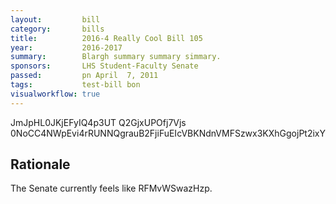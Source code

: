 ```yaml
---
layout:         bill
category:       bills
title:          2016-4 Really Cool Bill 105
year:           2016-2017
summary:        Blargh summary summary simmary.
sponsors:       LHS Student-Faculty Senate
passed:         pn April  7, 2011
tags:           test-bill bon
visualworkflow: true
---
```



JmJpHL0JKjEFyIQ4p3UT Q2GjxUPOfj7Vjs 0NoCC4NWpEvi4rRUNNQgrauB2FjiFuEIcVBKNdnVMFSzwx3KXhGgojPt2ixY 




Rationale
---------
The Senate currently feels like RFMvWSwazHzp.

